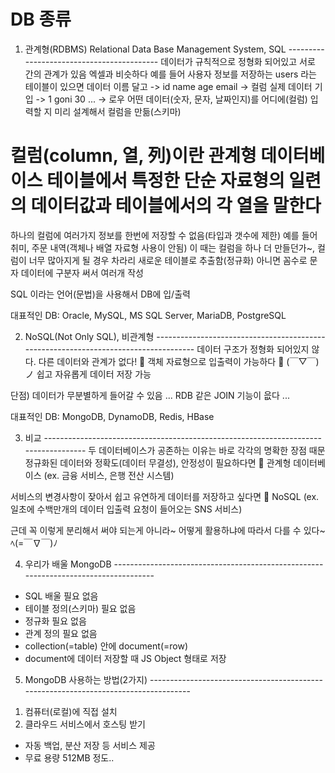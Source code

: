 # DB 종류
1. 관계형(RDBMS) Relational Data Base Management System, SQL ------------------------------------------
데이터가 규칙적으로 정형화 되어있고 서로 간의 관계가 있음
엑셀과 비슷하다
예를 들어 사용자 정보를 저장하는 users 라는 테이블이 있으면
데이터 이름 달고 -> id name age email -> 컬럼
실제 데이터 기입 -> 1  goni 30  ...   -> 로우
어떤 데이터(숫자, 문자, 날짜인지)를 어디에(컬럼) 입력할 지 미리 설계해서 컬럼을 만듦(스키마)

# 컬럼(column, 열, 列)이란 관계형 데이터베이스 테이블에서 특정한 단순 자료형의 일련의 데이터값과 테이블에서의 각 열을 말한다

하나의 컬럼에 여러가지 정보를 한번에 저장할 수 없음(타입과 갯수에 제한)
예를 들어 취미, 주문 내역(객체나 배열 자료형 사용이 안됨)
이 때는 컬럼을 하나 더 만들던가~, 컬럼이 너무 많아지게 될 경우 차라리 새로운 테이블로 추출함(정규화)
아니면 꼼수로 문자 데이터에 구분자 써서 여러개 작성

SQL 이라는 언어(문법)을 사용해서 DB에 입/출력

대표적인 DB: Oracle, MySQL, MS SQL Server, MariaDB, PostgreSQL

2. NoSQL(Not Only SQL), 비관계형 ------------------------------------------------------------------------------------
데이터 구조가 정형화 되어있지 않다. 다른 데이터와 관계가 없다! 
🤘 객체 자료형으로 입출력이 가능하다 🤘 (￣▽￣)ノ
쉽고 자유롭게 데이터 저장 가능

단점)
데이터가 무분별하게 들어갈 수 있음 ...
RDB 같은 JOIN 기능이 읎다 ...

대표적인 DB: MongoDB, DynamoDB, Redis, HBase


3. 비교 ------------------------------------------------------------------------------------
두 데이터베이스가 공존하는 이유는 바로 각각의 명확한 장점 때문
정규화된 데이터와 정확도(데이터 무결성), 안정성이 필요하다면 💨 관계형 데이터베이스
(ex. 금융 서비스, 은행 전산 시스템)

서비스의 변경사항이 잦아서 쉽고 유연하게 데이터를 저장하고 싶다면 💨 NoSQL
(ex. 일초에 수백만개의 데이터 입출력 요청이 들어오는 SNS 서비스)

근데 꼭 이렇게 분리해서 써야 되는게 아니라~ 어떻게 활용하냐에 따라서 다를 수 있다~ ﾍ(=￣∇￣)ﾉ



4. 우리가 배울 MongoDB ------------------------------------------------------------------------------------
- SQL 배울 필요 없음
- 테이블 정의(스키마) 필요 없음
- 정규화 필요 없음
- 관계 정의 필요 없음
- collection(=table) 안에 document(=row)
- document에 데이터 저장할 때 JS Object 형태로 저장

5. MongoDB 사용하는 방법(2가지) ------------------------------------------------------------------------------------
1) 컴퓨터(로컬)에 직접 설치
2) 클라우드 서비스에서 호스팅 받기
- 자동 백업, 분산 저장 등 서비스 제공
- 무료 용량 512MB 정도..